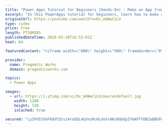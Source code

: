 ```yaml
---
title: "Power Apps Tutorial for Beginners (Hands-On) : Make an App from Scratch"
excerpt: "In this PowerApps tutorial for beginners, learn how to make an application using PowerApps from scratch. To make this fun and interactive, the tutorial will be one that you can build with me step-by-step. Join live so you can interactively ask questions! We'll be building a park inspection application."
originalUrl: https://youtube.com/watch?v=Dv_mGWwCiLU
type: video
price: Free
length: PT39M58S
publishedDateTime: 2020-03-30T16:53:01Z
heat: 64

featuredContent: "<iframe width=\"800\" height=\"500\" frameborder=\"0\" src=\"https://www.youtube.com/embed/Dv_mGWwCiLU\" allow=\"accelerometer; autoplay; encrypted-media; gyroscope; picture-in-picture\" allowfullscreen></iframe>"

provider:
  name: Progmatic Works
  domain: pragmaticworks.com

topics:
  - Power Apps

images:
  - url: https://i.ytimg.com/vi/Dv_mGWwCiLU/maxresdefault.jpg
    width: 1280
    height: 720
    isCached: true

secured: "LyIPdItDGF0dVCQtui4ra5QL4qVnzRcHLdoSrAKu9QUdpZYmAFTYDBZaBBGPwfFLHG5QdkL73ROtoxr7SEKvTngRQDAfliOSnxv6yyQ3n6e1Cw1p1yMXHdWPEYXS6p+yoMr8/6aKGG68vK3hbM4rdLjP7/79R6ml8NzA7oHw/c8SeTBVReRTZrnMS/UQqsyur1lZT+KXECzZv9IGGkxVgzxuBDmPtIt9TOXQ8L2fyup56vAmxGxkYDFH+fjdHgTaNfEiLY++BXQ+WsZEdmwwqba7KzRpDFokcYiV08CThKZhZXfir85V1mTXa6/fjOs0moSM3HiuGchUIJI9P6sC5pJrJKZQIVTvvr2nJ5pZ75bqUS1LzGWGwhfevvQrh63Vwpjhsv2En4edMMAQ8MJa0jDdG9IMRrIymCZff5jONJs=;eYlcCqim6McNWC2lIMCEow=="
---
```


